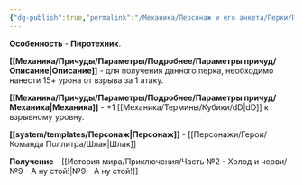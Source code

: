 ```yaml
---
{"dg-publish":true,"permalink":"/Механика/Персонаж и его анкета/Перки/Пиротехник/","noteIcon":"","created":"2025-08-21T13:47:36.168+03:00","updated":"2025-09-24T17:18:04.445+03:00"}
---
```



**Особенность** - **Пиротехник**.

**[[Механика/Причуды/Параметры/Подробнее/Параметры причуд/Описание\|Описание]]** - для получения данного перка, необходимо нанести 15+ урона от взрыва за 1 атаку.

**[[Механика/Причуды/Параметры/Подробнее/Параметры причуд/Механика\|Механика]]** - +1 [[Механика/Термины/Кубики/dD\|dD]] к взрывному уровну.

**[[system/templates/Персонаж\|Персонаж]]** - [[Персонажи/Герои/Команда Поллитра/Шлак\|Шлак]]

**Получение** - [[История мира/Приключения/Часть №2 - Холод и черви/№9 - А ну стой!\|№9 - А ну стой!]]